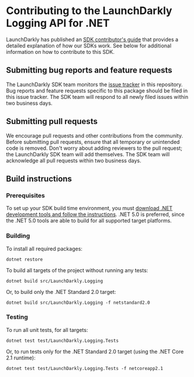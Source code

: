# Contributing to the LaunchDarkly Logging API for .NET

LaunchDarkly has published an [SDK contributor's guide](https://docs.launchdarkly.com/docs/sdk-contributors-guide) that provides a detailed explanation of how our SDKs work. See below for additional information on how to contribute to this SDK.

## Submitting bug reports and feature requests

The LaunchDarkly SDK team monitors the [issue tracker](https://github.com/launchdarkly/dotnet-logging/issues) in this repository. Bug reports and feature requests specific to this package should be filed in this issue tracker. The SDK team will respond to all newly filed issues within two business days.
 
## Submitting pull requests
 
We encourage pull requests and other contributions from the community. Before submitting pull requests, ensure that all temporary or unintended code is removed. Don't worry about adding reviewers to the pull request; the LaunchDarkly SDK team will add themselves. The SDK team will acknowledge all pull requests within two business days.
 
## Build instructions
 
### Prerequisites

To set up your SDK build time environment, you must [download .NET development tools and follow the instructions](https://dotnet.microsoft.com/download). .NET 5.0 is preferred, since the .NET 5.0 tools are able to build for all supported target platforms.
 
### Building
 
To install all required packages:

```
dotnet restore
```

To build all targets of the project without running any tests:

```
dotnet build src/LaunchDarkly.Logging
```

Or, to build only the .NET Standard 2.0 target:

```
dotnet build src/LaunchDarkly.Logging -f netstandard2.0
```
 
### Testing
 
To run all unit tests, for all targets:

```
dotnet test test/LaunchDarkly.Logging.Tests
```

Or, to run tests only for the .NET Standard 2.0 target (using the .NET Core 2.1 runtime):

```
dotnet test test/LaunchDarkly.Logging.Tests -f netcoreapp2.1
```
